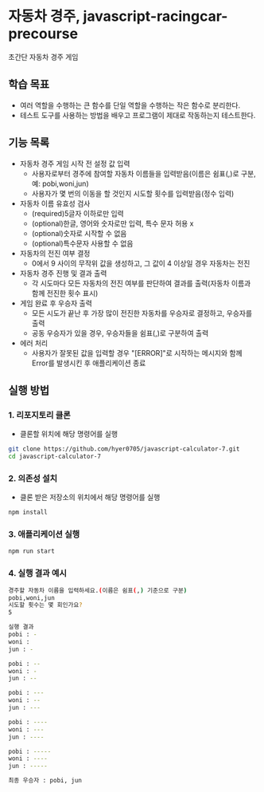 # 자동차 경주, javascript-racingcar-precourse

초간단 자동차 경주 게임

## 학습 목표

- 여러 역할을 수행하는 큰 함수를 단일 역할을 수행하는 작은 함수로 분리한다.
- 테스트 도구를 사용하는 방법을 배우고 프로그램이 제대로 작동하는지 테스트한다.

## 기능 목록

- 자동차 경주 게임 시작 전 설정 값 입력
  - 사용자로부터 경주에 참여할 자동차 이름들을 입력받음(이름은 쉼표(,)로 구분, 예: pobi,woni,jun)
  - 사용자가 몇 번의 이동을 할 것인지 시도할 횟수를 입력받음(정수 입력)
- 자동차 이름 유효성 검사
  - (required)5글자 이하로만 입력
  - (optional)한글, 영어와 숫자로만 입력, 특수 문자 허용 x
  - (optional)숫자로 시작할 수 없음
  - (optional)특수문자 사용할 수 없음
- 자동차의 전진 여부 결정
  - 0에서 9 사이의 무작위 값을 생성하고, 그 값이 4 이상일 경우 자동차는 전진
- 자동차 경주 진행 및 결과 출력
  - 각 시도마다 모든 자동차의 전진 여부를 판단하여 결과를 출력(자동차 이름과 함께 전진한 횟수 표시)
- 게임 완료 후 우승자 출력
  - 모든 시도가 끝난 후 가장 많이 전진한 자동차를 우승자로 결정하고, 우승자를 출력
  - 공동 우승자가 있을 경우, 우승자들을 쉼표(,)로 구분하여 출력
- 에러 처리
  - 사용자가 잘못된 값을 입력할 경우 "[ERROR]"로 시작하는 메시지와 함께 Error를 발생시킨 후 애플리케이션 종료

## 실행 방법

### 1. 리포지토리 클론

- 클론할 위치에 해당 명령어를 실행

```bash
git clone https://github.com/hyer0705/javascript-calculator-7.git
cd javascript-calculator-7
```

### 2. 의존성 설치

- 클론 받은 저장소의 위치에서 해당 명령어를 실행

```bash
npm install
```

### 3. 애플리케이션 실행

```bash
npm run start
```

### 4. 실행 결과 예시

```bash
경주할 자동차 이름을 입력하세요.(이름은 쉼표(,) 기준으로 구분)
pobi,woni,jun
시도할 횟수는 몇 회인가요?
5

실행 결과
pobi : -
woni :
jun : -

pobi : --
woni : -
jun : --

pobi : ---
woni : --
jun : ---

pobi : ----
woni : ---
jun : ----

pobi : -----
woni : ----
jun : -----

최종 우승자 : pobi, jun
```
